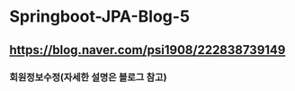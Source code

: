 # Springboot-JPA-Blog-5

## https://blog.naver.com/psi1908/222838739149

### 회원정보수정(자세한 설명은 블로그 참고)
